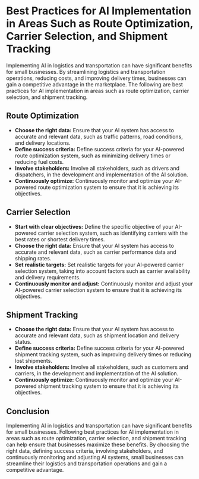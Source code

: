 Best Practices for AI Implementation in Areas Such as Route Optimization, Carrier Selection, and Shipment Tracking
====================================================================================================================================================================================

Implementing AI in logistics and transportation can have significant benefits for small businesses. By streamlining logistics and transportation operations, reducing costs, and improving delivery times, businesses can gain a competitive advantage in the marketplace. The following are best practices for AI implementation in areas such as route optimization, carrier selection, and shipment tracking.

Route Optimization
------------------

* **Choose the right data:** Ensure that your AI system has access to accurate and relevant data, such as traffic patterns, road conditions, and delivery locations.
* **Define success criteria:** Define success criteria for your AI-powered route optimization system, such as minimizing delivery times or reducing fuel costs.
* **Involve stakeholders:** Involve all stakeholders, such as drivers and dispatchers, in the development and implementation of the AI solution.
* **Continuously optimize:** Continuously monitor and optimize your AI-powered route optimization system to ensure that it is achieving its objectives.

Carrier Selection
-----------------

* **Start with clear objectives:** Define the specific objective of your AI-powered carrier selection system, such as identifying carriers with the best rates or shortest delivery times.
* **Choose the right data:** Ensure that your AI system has access to accurate and relevant data, such as carrier performance data and shipping rates.
* **Set realistic targets:** Set realistic targets for your AI-powered carrier selection system, taking into account factors such as carrier availability and delivery requirements.
* **Continuously monitor and adjust:** Continuously monitor and adjust your AI-powered carrier selection system to ensure that it is achieving its objectives.

Shipment Tracking
-----------------

* **Choose the right data:** Ensure that your AI system has access to accurate and relevant data, such as shipment location and delivery status.
* **Define success criteria:** Define success criteria for your AI-powered shipment tracking system, such as improving delivery times or reducing lost shipments.
* **Involve stakeholders:** Involve all stakeholders, such as customers and carriers, in the development and implementation of the AI solution.
* **Continuously optimize:** Continuously monitor and optimize your AI-powered shipment tracking system to ensure that it is achieving its objectives.

Conclusion
----------

Implementing AI in logistics and transportation can have significant benefits for small businesses. Following best practices for AI implementation in areas such as route optimization, carrier selection, and shipment tracking can help ensure that businesses maximize these benefits. By choosing the right data, defining success criteria, involving stakeholders, and continuously monitoring and adjusting AI systems, small businesses can streamline their logistics and transportation operations and gain a competitive advantage.
